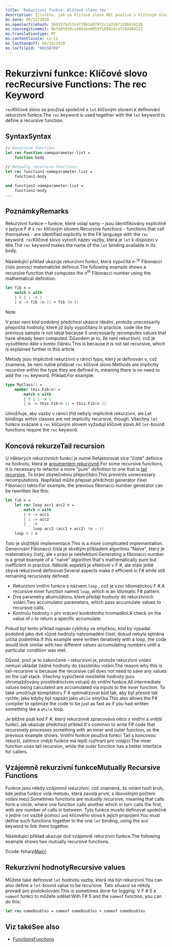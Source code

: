 ```yaml
---
title: 'Rekurzivní funkce: Klíčové slovo rec'
description: Zjistěte, jak se klíčové slovo REC používá s klíčovým slovem let k definování rekurzivní funkce.
ms.date: 08/12/2020
ms.openlocfilehash: 389357bd13cef39b1d07972c1a3167320b61612b
ms.sourcegitcommit: 8bfeb5930ca48b2ee6053f16082dcaf24d46d221
ms.translationtype: MT
ms.contentlocale: cs-CZ
ms.lasthandoff: 08/18/2020
ms.locfileid: "88558709"
---
```

# <a name="recursive-functions-the-rec-keyword"></a><span data-ttu-id="44e6f-103">Rekurzivní funkce: Klíčové slovo rec</span><span class="sxs-lookup"><span data-stu-id="44e6f-103">Recursive Functions: The rec Keyword</span></span>

<span data-ttu-id="44e6f-104">`rec`Klíčové slovo se používá společně s `let` klíčovým slovem k definování rekurzivní funkce.</span><span class="sxs-lookup"><span data-stu-id="44e6f-104">The `rec` keyword is used together with the `let` keyword to define a recursive function.</span></span>

## <a name="syntax"></a><span data-ttu-id="44e6f-105">Syntax</span><span class="sxs-lookup"><span data-stu-id="44e6f-105">Syntax</span></span>

```fsharp
// Recursive function:
let rec function-nameparameter-list =
    function-body

// Mutually recursive functions:
let rec function1-nameparameter-list =
    function1-body

and function2-nameparameter-list =
    function2-body
...
```

## <a name="remarks"></a><span data-ttu-id="44e6f-106">Poznámky</span><span class="sxs-lookup"><span data-stu-id="44e6f-106">Remarks</span></span>

<span data-ttu-id="44e6f-107">Rekurzivní funkce – funkce, které volají samy – jsou identifikovány explicitně v jazyce F # s `rec` klíčovým slovem.</span><span class="sxs-lookup"><span data-stu-id="44e6f-107">Recursive functions - functions that call themselves - are identified explicitly in the F# language with the `rec` keyword.</span></span> <span data-ttu-id="44e6f-108">`rec`Klíčové slovo vytvoří název vazby, která je `let` k dispozici v těle.</span><span class="sxs-lookup"><span data-stu-id="44e6f-108">The `rec` keyword makes the name of the `let` binding available in its body.</span></span>

<span data-ttu-id="44e6f-109">Následující příklad ukazuje rekurzivní funkci, která vypočítá *n*-<sup>tý</sup> Fibonacci číslo pomocí matematické definice.</span><span class="sxs-lookup"><span data-stu-id="44e6f-109">The following example shows a recursive function that computes the *n*<sup>th</sup> Fibonacci number using the mathematical definition.</span></span>

```fsharp
let fib n =
    match n with
    | 0 | 1 -> 1
    | n -> fib (n-1) + fib (n-2)
```

> [!NOTE]
> <span data-ttu-id="44e6f-110">V praxi není kód podobný předchozí ukázce ideální, protože unecessarily přepočítá hodnoty, které již byly vypočítány.</span><span class="sxs-lookup"><span data-stu-id="44e6f-110">In practice, code like the previous sample is not ideal because it unecessarily recomputes values that have already been computed.</span></span> <span data-ttu-id="44e6f-111">Důvodem je to, že není rekurzivní, což je vysvětleno dále v tomto článku.</span><span class="sxs-lookup"><span data-stu-id="44e6f-111">This is because it is not tail recursive, which is explained further in this article.</span></span>

<span data-ttu-id="44e6f-112">Metody jsou implicitně rekurzivní v rámci typu, který je definován v, což znamená, že není nutné přidávat `rec` klíčové slovo.</span><span class="sxs-lookup"><span data-stu-id="44e6f-112">Methods are implicitly recursive within the type they are defined in, meaning there is no need to add the `rec` keyword.</span></span> <span data-ttu-id="44e6f-113">Příklad:</span><span class="sxs-lookup"><span data-stu-id="44e6f-113">For example:</span></span>

```fsharp
type MyClass() =
    member this.Fib(n) =
        match n with
        | 0 | 1 -> 1
        | n -> this.Fib(n-1) + this.Fib(n-2)
```

<span data-ttu-id="44e6f-114">Umožňuje, aby vazby v rámci tříd nebyly implicitně rekurzivní, ale.</span><span class="sxs-lookup"><span data-stu-id="44e6f-114">Let bindings within classes are not implicitly recursive, though.</span></span> <span data-ttu-id="44e6f-115">Všechny `let` funkce svázané s `rec` klíčovým slovem vyžadují klíčové slovo.</span><span class="sxs-lookup"><span data-stu-id="44e6f-115">All `let`-bound functions require the `rec` keyword.</span></span>

## <a name="tail-recursion"></a><span data-ttu-id="44e6f-116">Koncová rekurze</span><span class="sxs-lookup"><span data-stu-id="44e6f-116">Tail recursion</span></span>

<span data-ttu-id="44e6f-117">U některých rekurzivních funkcí je nutné Refaktorovat více "čisté" definice na hodnotu, která je [argumentem rekurzivně](https://cs.stackexchange.com/questions/6230/what-is-tail-recursion).</span><span class="sxs-lookup"><span data-stu-id="44e6f-117">For some recursive functions, it is necessary to refactor a more "pure" definition to one that is [tail recursive](https://cs.stackexchange.com/questions/6230/what-is-tail-recursion).</span></span> <span data-ttu-id="44e6f-118">To brání zbytečnému přepočítání.</span><span class="sxs-lookup"><span data-stu-id="44e6f-118">This prevents unnecessary recomputations.</span></span> <span data-ttu-id="44e6f-119">Například může přepsat předchozí generátor čísel Fibonacci takto:</span><span class="sxs-lookup"><span data-stu-id="44e6f-119">For example, the previous fibonacci number generator can be rewritten like this:</span></span>

```fsharp
let fib n =
    let rec loop acc1 acc2 n =
        match n with
        | 0 -> acc1
        | 1 -> acc2
        | _ ->
            loop acc2 (acc1 + acc2) (n - 1)
    loop 0 1 n
```

<span data-ttu-id="44e6f-120">Toto je složitější implementace.</span><span class="sxs-lookup"><span data-stu-id="44e6f-120">This is a more complicated implementation.</span></span> <span data-ttu-id="44e6f-121">Generování Fibonacci čísla je skvělým příkladem algoritmu "Naive", který je matematicky čistý, ale v praxi je neefektivní.</span><span class="sxs-lookup"><span data-stu-id="44e6f-121">Generating a fibonacci number is a great example of a "naive" algorithm that's mathematically pure but inefficient in practice.</span></span> <span data-ttu-id="44e6f-122">Několik aspektů je efektivní v F #, ale stále ještě zbývá rekurzivně definovat:</span><span class="sxs-lookup"><span data-stu-id="44e6f-122">Several aspects make it efficient in F# while still remaining recursively defined:</span></span>

* <span data-ttu-id="44e6f-123">Rekurzivní vnitřní funkce s názvem `loop` , což je vzor Idiomatickou F #.</span><span class="sxs-lookup"><span data-stu-id="44e6f-123">A recursive inner function named `loop`, which is an idiomatic F# pattern.</span></span>
* <span data-ttu-id="44e6f-124">Dva parametry akumulátoru, které předají hodnoty do rekurzivních volání.</span><span class="sxs-lookup"><span data-stu-id="44e6f-124">Two accumulator parameters, which pass accumulate values to recursive calls.</span></span>
* <span data-ttu-id="44e6f-125">Kontrolu hodnoty `n` pro vrácení konkrétního hromadění.</span><span class="sxs-lookup"><span data-stu-id="44e6f-125">A check on the value of `n` to return a specific accumulate.</span></span>

<span data-ttu-id="44e6f-126">Pokud byl tento příklad napsán cyklicky se smyčkou, kód by vypadal podobně jako dvě různé hodnoty nahromadění čísel, dokud nebyla splněna určitá podmínka.</span><span class="sxs-lookup"><span data-stu-id="44e6f-126">If this example were written iteratively with a loop, the code would look similar with two different values accumulating numbers until a particular condition was met.</span></span>

<span data-ttu-id="44e6f-127">Důvod, proč je to zakončené – rekurzivní je, protože rekurzivní volání nemusí ukládat žádné hodnoty do zásobníku volání.</span><span class="sxs-lookup"><span data-stu-id="44e6f-127">The reason why this is tail-recursive is because the recursive call does not need to save any values on the call stack.</span></span> <span data-ttu-id="44e6f-128">Všechny vypočtené mezilehlé hodnoty jsou shromažďovány prostřednictvím vstupů do vnitřní funkce.</span><span class="sxs-lookup"><span data-stu-id="44e6f-128">All intermediate values being calculated are accumulated via inputs to the inner function.</span></span> <span data-ttu-id="44e6f-129">To také umožňuje kompilátoru F # optimalizovat kód tak, aby byl přesně tak rychle, jako kdyby byl napsán jako `while` smyčka.</span><span class="sxs-lookup"><span data-stu-id="44e6f-129">This also allows the F# compiler to optimize the code to be just as fast as if you had written something like a `while` loop.</span></span>

<span data-ttu-id="44e6f-130">Je běžné psát kód F #, který rekurzivně zpracovává něco s vnitřní a vnější funkcí, jak ukazuje předchozí příklad.</span><span class="sxs-lookup"><span data-stu-id="44e6f-130">It's common to write F# code that recursively processes something with an inner and outer function, as the previous example shows.</span></span> <span data-ttu-id="44e6f-131">Vnitřní funkce používá funkci Tail s koncovou rekurzí, zatímco vnější funkce má lepší rozhraní pro volající.</span><span class="sxs-lookup"><span data-stu-id="44e6f-131">The inner function uses tail recursion, while the outer function has a better interface for callers.</span></span>

## <a name="mutually-recursive-functions"></a><span data-ttu-id="44e6f-132">Vzájemně rekurzivní funkce</span><span class="sxs-lookup"><span data-stu-id="44e6f-132">Mutually Recursive Functions</span></span>

<span data-ttu-id="44e6f-133">Funkce jsou někdy *vzájemně rekurzivní*, což znamená, že volání tvoří kruh, kde jedna funkce volá metodu, která zavolá první, s libovolným počtem volání mezi.</span><span class="sxs-lookup"><span data-stu-id="44e6f-133">Sometimes functions are *mutually recursive*, meaning that calls form a circle, where one function calls another which in turn calls the first, with any number of calls in between.</span></span> <span data-ttu-id="44e6f-134">Tyto funkce musíte definovat společně v jedné `let` vazbě pomocí `and` klíčového slova k jejich propojení.</span><span class="sxs-lookup"><span data-stu-id="44e6f-134">You must define such functions together in the one `let` binding, using the `and` keyword to link them together.</span></span>

<span data-ttu-id="44e6f-135">Následující příklad ukazuje dvě vzájemně rekurzivní funkce.</span><span class="sxs-lookup"><span data-stu-id="44e6f-135">The following example shows two mutually recursive functions.</span></span>

[!code-fsharp[Main](~/samples/snippets/fsharp/lang-ref-1/snippet4002.fs)]

## <a name="recursive-values"></a><span data-ttu-id="44e6f-136">Rekurzivní hodnoty</span><span class="sxs-lookup"><span data-stu-id="44e6f-136">Recursive values</span></span>

<span data-ttu-id="44e6f-137">Můžete také definovat `let` hodnotu vazby, která má být rekurzivní.</span><span class="sxs-lookup"><span data-stu-id="44e6f-137">You can also define a `let`-bound value to be recursive.</span></span> <span data-ttu-id="44e6f-138">Tato situace se někdy provádí pro protokolování.</span><span class="sxs-lookup"><span data-stu-id="44e6f-138">This is sometimes done for logging.</span></span> <span data-ttu-id="44e6f-139">V F # 5 a `nameof` funkci to můžete udělat:</span><span class="sxs-lookup"><span data-stu-id="44e6f-139">With F# 5 and the `nameof` function, you can do this:</span></span>

```fsharp
let rec nameDoubles = nameof nameDoubles + nameof nameDoubles
```

## <a name="see-also"></a><span data-ttu-id="44e6f-140">Viz také</span><span class="sxs-lookup"><span data-stu-id="44e6f-140">See also</span></span>

- [<span data-ttu-id="44e6f-141">Functions</span><span class="sxs-lookup"><span data-stu-id="44e6f-141">Functions</span></span>](index.md)
